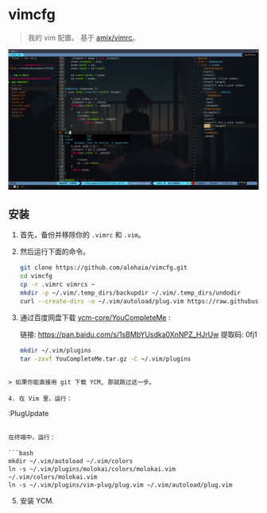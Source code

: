 # vimcfg

> 我的 vim 配置。
> 基于 [amix/vimrc](https://github.com/amix/vimrc)。

![](https://github.com/alohaia/photos/blob/master/showvim.png)

## 安装

1. 首先，备份并移除你的 `.vimrc` 和 `.vim`。

2. 然后运行下面的命令。

   ```bash
   git clone https://github.com/alohaia/vimcfg.git
   cd vimcfg
   cp -r .vimrc vimrcs ~
   mkdir -p ~/.vim/.temp_dirs/backupdir ~/.vim/.temp_dirs/undodir
   curl --create-dirs -o ~/.vim/autoload/plug.vim https://raw.githubusercontent.com/junegunn/vim-plug/master/plug.vim
   ```

3. 通过百度网盘下载 [ycm-core/YouCompleteMe](https://github.com/ycm-core/YouCompleteMe) :
   
   链接: https://pan.baidu.com/s/1sBMbYUsdka0XnNPZ_HJrUw  提取码: 0fj1

   ```bash
   mkdir ~/.vim/plugins
   tar -zxvf YouCompleteMe.tar.gz -C ~/.vim/plugins
```
   
> 如果你能直接用 git 下载 YCM, 那就跳过这一步。
   
4. 在 Vim 里，运行：

   ```
   :PlugUpdate
   ```

   在终端中，运行：

   ```bash
   mkdir ~/.vim/autoload ~/.vim/colors
   ln -s ~/.vim/plugins/molokai/colors/molokai.vim ~/.vim/colors/molokai.vim
   ln -s ~/.vim/plugins/vim-plug/plug.vim ~/.vim/autoload/plug.vim
   ```

5. 安装 YCM.
